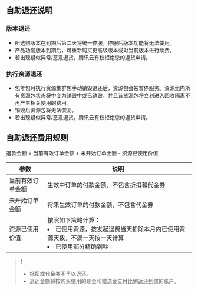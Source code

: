 ## 自助退还说明
### 版本退还
- 所选购版本在到期后第二天将统一停服，停服后版本功能将无法使用。
- 产品功能版本到期后，可重新购买更高级版本或对当前版本进行续费。
- 若出现疑似异常/恶意退货，腾讯云有权拒绝您的退货申请。

### 执行资源退还
- 包年包月执行资源集群包手动销毁退还后，资源包会被暂停服务。资源组内所有资源包状态将中变为销毁中或已销毁，并且该资源包将立刻进入回收隔离不再产生相关使用的费用。
- 销毁后资源包将无法恢复。
- 若出现疑似异常/恶意退货，腾讯云有权拒绝您的退货申请。

## 自助退还费用规则
退款金额 = 当前有效订单金额 + 未开始订单金额 - 资源已使用价值

| 参数 | 说明 | 
|---------|---------|
| 当前有效订单金额	| 生效中订单的付款金额，不包含折扣和代金券| 
| 未开始订单金额	| 将来生效订单的付款金额，不包含代金券| 
| 资源已使用价值	| 按照如下策略计算：<li>已使用资源，按发起退费当天扣除本月内已使用资源天数，不满一天按一天计算<li>已使用部分精确到秒| 
>! 
>- 抵扣或代金券不予以退还。
>- 退还金额将按购买使用的现金和赠送金支付比例返还到您的账户。



